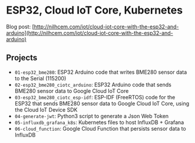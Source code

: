 # ESP32, Cloud IoT Core, Kubernetes

Blog post: [http://nilhcem.com/iot/cloud-iot-core-with-the-esp32-and-arduino](http://nilhcem.com/iot/cloud-iot-core-with-the-esp32-and-arduino)

## Projects

- `01-esp32_bme280`: ESP32 Arduino code that writes BME280 sensor data to the Serial (115200)
- `02-esp32_bme280_ciotc_arduino`: ESP32 Arduino code that sends BME280 sensor data to Google Cloud IoT Core
- `03-esp32_bme280_ciotc_esp-idf`: ESP-IDF (FreeRTOS) code for the ESP32 that sends BME280 sensor data to Google Cloud IoT Core, using the Cloud IoT Device SDK
- `04-generate-jwt`: Python3 script to generate a Json Web Token
- `05-influxdb_grafana_k8s`: Kubernetes files to host InfluxDB + Grafana
- `06-cloud_function`: Google Cloud Function that persists sensor data to InfluxDB
